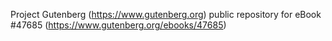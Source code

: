 Project Gutenberg (https://www.gutenberg.org) public repository for eBook #47685 (https://www.gutenberg.org/ebooks/47685)
